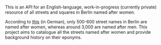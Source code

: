 This is an API for an English-language, work-in-progress (currently private) resource of all streets and squares in Berlin named after women.

According to [this](https://www.rbb24.de/panorama/beitrag/2020/10/gendergerechte-stadtplanung-gender-mainstreaming-berlin.html) (in German), only 500-600 street names in Berlin are named after women, whereas around 3,000 are named after men. This project aims to catalogue all the streets named after women and provide background history on their eponyms.

